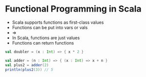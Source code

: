 # Functional Programming in Scala

- Scala supports functions as first-class values
- Functions can be put into vars or vals
- => 
- In Scala, functions are just values
- Functions can return functions


```scala
val doubler = (x : Int) => { x * 2 }

val adder = (n : Int) => { (x : Int) => x + n }
val plus2 = adder(2)
println(plus2(3)) // 5
```
